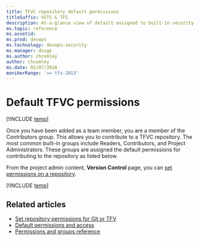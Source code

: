 ```yaml
---
title: TFVC repository default permissions
titleSuffix: VSTS & TFS
description: At-a-glance view of default assigned to built-in security groups made for TFVC repositories 
ms.topic: reference
ms.assetid:   
ms.prod: devops
ms.technology: devops-security
ms.manager: douge
ms.author: chcomley
author: chcomley
ms.date: 02/07/2018
monikerRange: '>= tfs-2013'
---
```

# Default TFVC permissions

[!INCLUDE [temp](../_shared/version-vsts-tfs-all-versions.md)]

Once you have been added as a team member, you are a member of the Contributors group. This allows you to contribute to a TFVC repository. The most common built-in groups include Readers, Contributors, and Project Administrators. These groups are assigned the default permissions for contributing to the repository as listed below.

From the project admin content, **Version Control** page, you can [set permissions on a repository](set-git-tfvc-repository-permissions.md).

[!INCLUDE [temp](_shared/code-tfvc.md)]

## Related articles

- [Set repository permissions for Git or TFV](set-git-tfvc-repository-permissions.md)
- [Default permissions and access](permissions-access.md)
- [Permissions and groups reference](permissions.md)
